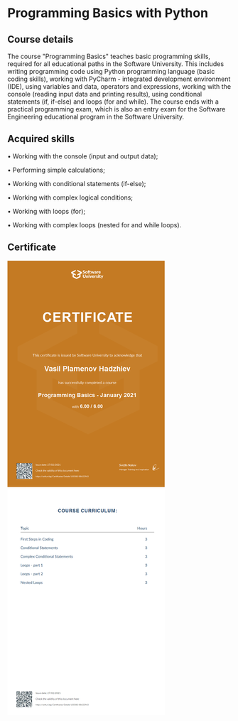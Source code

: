 # Programming Basics with Python
## Course details
The course "Programming Basics" teaches basic programming skills, required for all educational paths in the Software University. 
This includes writing programming code using Python programming language (basic coding skills), working with PyCharm - integrated development environment (IDE), 
using variables and data, operators and expressions, working with the console (reading input data and printing results), using conditional statements (if, if-else) 
and loops (for and while). The course ends with a practical programming exam, which is also an entry exam for the Software Engineering educational program in the Software University.

## Acquired skills
•	Working with the console (input and output data);

•	Performing simple calculations;

•	Working with conditional statements (if-else);

•	Working with complex logical conditions;

•	Working with loops (for);

•	Working with complex loops (nested for and while loops).

## Certificate
![](https://github.com/vhadzhiev/Software-University-SoftUni-education/blob/main/Programming%20Basics%20-%20January%202021%20-%20Certificate.jpeg)
